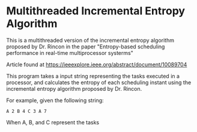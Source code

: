 # Multithreaded Incremental Entropy Algorithm
This is a multithreaded version of the incremental entropy algorithm proposed by Dr. Rincon in the paper "Entropy-based scheduling performance in real-time multiprocessor systerms"

Article found at <https://ieeexplore.ieee.org/abstract/document/10089704>

This program takes a input string representing the tasks executed in a processor, and calculates the entropy of each scheduling instant using the incremental entropy algorithm proposed by Dr. Rincon.

For example, given the following string:
```
A 2 B 4 C 3 A 7 
```

When A, B, and C represent the tasks 
